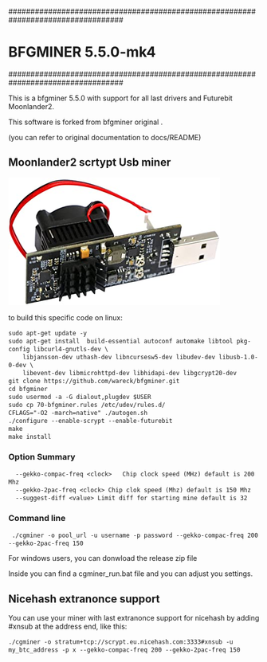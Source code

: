 ##################################################################################
# BFGMINER 5.5.0-mk4                                                             #
##################################################################################

This is a bfgminer 5.5.0 with support for all last drivers and Futurebit Moonlander2.

This software is forked from bfgminer original .

(you can refer to original documentation to docs/README)

## Moonlander2 scrtypt Usb miner ##

![](https://github.com/wareck/bfgminer/blob/bfgminer/docs/moonlander.jpg)

to build this specific code on linux:

	sudo apt-get update -y
	sudo apt-get install  build-essential autoconf automake libtool pkg-config libcurl4-gnutls-dev \
        libjansson-dev uthash-dev libncursesw5-dev libudev-dev libusb-1.0-0-dev \
        libevent-dev libmicrohttpd-dev libhidapi-dev libgcrypt20-dev
	git clone https://github.com/wareck/bfgminer.git
	cd bfgminer
	sudo usermod -a -G dialout,plugdev $USER
	sudo cp 70-bfgminer.rules /etc/udev/rules.d/
	CFLAGS="-O2 -march=native" ./autogen.sh
	./configure --enable-scrypt --enable-futurebit
	make
	make install

### Option Summary ###

```
  --gekko-compac-freq <clock>   Chip clock speed (MHz) default is 200 Mhz
  --gekko-2pac-freq <clock> Chip clok speed (Mhz) default is 150 Mhz 
  --suggest-diff <value> Limit diff for starting mine default is 32
```

### Command line ###

```
 ./cgminer -o pool_url -u username -p password --gekko-compac-freq 200 --gekko-2pac-freq 150 
```

For windows users, you can donwload the release zip file

Inside you can find a cgminer_run.bat file and you can adjust you settings.

## Nicehash extranonce support ##

You can use your miner with last extranonce support for nicehash by adding #xnsub at the address end, like this:

	./cgminer -o stratum+tcp://scrypt.eu.nicehash.com:3333#xnsub -u my_btc_address -p x --gekko-compac-freq 200 --gekko-2pac-freq 150
	
